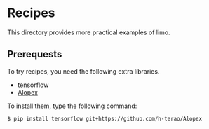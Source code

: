 # Recipes

This directory provides more practical examples of limo.

## Prerequests

To try recipes, you need the following extra libraries.

- tensorflow
- [Alopex](https://github.com/h-terao/Alopex)

To install them, type the following command:
```
$ pip install tensorflow git+https://github.com/h-terao/Alopex
```